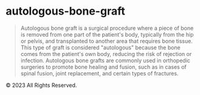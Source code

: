 # autologous-bone-graft

> Autologous bone graft is a surgical procedure where a piece of bone is removed from one part of the patient's body, typically from the hip or pelvis, and transplanted to another area that requires bone tissue. This type of graft is considered "autologous" because the bone comes from the patient's own body, reducing the risk of rejection or infection. Autologous bone grafts are commonly used in orthopedic surgeries to promote bone healing and fusion, such as in cases of spinal fusion, joint replacement, and certain types of fractures.

&copy; 2023 All Rights Reserved.
